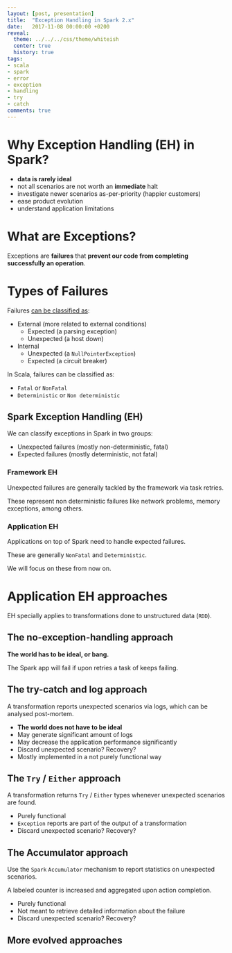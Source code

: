 ```yaml
---
layout: [post, presentation]
title:  "Exception Handling in Spark 2.x"
date:   2017-11-08 00:00:00 +0200
reveal:
  theme: ../../../css/theme/whiteish
  center: true
  history: true
tags:
- scala
- spark
- error
- exception
- handling
- try
- catch
comments: true
---
```


# Why Exception Handling (EH) in Spark?

- **data is rarely ideal**
- not all scenarios are not worth an **immediate** halt
- investigate newer scenarios as-per-priority (happier customers)
- ease product evolution
- understand application limitations

<!--slide-next-->

<!--more-->

# What are Exceptions?

Exceptions are **failures** that **prevent our code from completing successfully an operation**.

<!--slide-next-->

# Types of Failures

Failures [can be classified as](https://tersesystems.com/blog/2012/12/27/error-handling-in-scala/):

- External (more related to external conditions)
  - Expected (a parsing exception)
  - Unexpected (a host down)
- Internal
  - Unexpected (a `NullPointerException`)
  - Expected (a circuit breaker)

<!--slide-down-->

In Scala, failures can be classified as:

- `Fatal` or `NonFatal`
- `Deterministic` or `Non deterministic`

<!--slide-next-->

## Spark Exception Handling (EH)

We can classify exceptions in Spark in two groups:

- Unexpected failures (mostly non-deterministic, fatal)
- Expected failures (mostly deterministic, not fatal)

<!--slide-next-->

### Framework EH

Unexpected failures are generally tackled by the framework via task retries.

These represent non deterministic failures like network problems, memory exceptions, among others.

<!--slide-next-->

### Application EH

Applications on top of Spark need to handle expected failures.

These are generally `NonFatal` and `Deterministic`.

<!--slide-down-->

We will focus on these from now on.

<!--slide-next-->

# Application EH approaches

EH specially applies to transformations done to unstructured data (`RDD`).

<!--slide-next-->

## The no-exception-handling approach

**The world has to be ideal, or bang.**

The Spark app will fail if upon retries a task of keeps failing.

<!--slide-next-->

## The try-catch and log approach

A transformation reports unexpected scenarios via logs, which can be analysed post-mortem.

- **The world does not have to be ideal**
- May generate significant amount of logs
- May decrease the application performance significantly
- Discard unexpected scenario? Recovery?
- Mostly implemented in a not purely functional way

<!--slide-next-->

## The `Try` / `Either` approach

A transformation returns `Try` / `Either` types whenever unexpected scenarios are found.

- Purely functional
- `Exception` reports are part of the output of a transformation
- Discard unexpected scenario? Recovery?

<!--slide-next-->

## The Accumulator approach

Use the `Spark` `Accumulator` mechanism to report statistics on unexpected scenarios.

A labeled counter is increased and aggregated upon action completion.

- Purely functional
- Not meant to retrieve detailed information about the failure
- Discard unexpected scenario? Recovery?

<!--slide-next-->

## More evolved approaches



